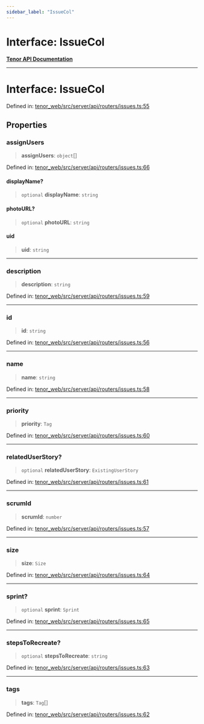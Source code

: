 ```yaml
---
sidebar_label: "IssueCol"
---
```


# Interface: IssueCol

[**Tenor API Documentation**](../../README.md)

***

# Interface: IssueCol

Defined in: [tenor\_web/src/server/api/routers/issues.ts:55](https://github.com/Apantli/Tenor/blob/551fcec623199ab0ac9668d926e7d67c9012d18e/tenor_web/src/server/api/routers/issues.ts#L55)

## Properties

### assignUsers

> **assignUsers**: `object`[]

Defined in: [tenor\_web/src/server/api/routers/issues.ts:66](https://github.com/Apantli/Tenor/blob/551fcec623199ab0ac9668d926e7d67c9012d18e/tenor_web/src/server/api/routers/issues.ts#L66)

#### displayName?

> `optional` **displayName**: `string`

#### photoURL?

> `optional` **photoURL**: `string`

#### uid

> **uid**: `string`

***

### description

> **description**: `string`

Defined in: [tenor\_web/src/server/api/routers/issues.ts:59](https://github.com/Apantli/Tenor/blob/551fcec623199ab0ac9668d926e7d67c9012d18e/tenor_web/src/server/api/routers/issues.ts#L59)

***

### id

> **id**: `string`

Defined in: [tenor\_web/src/server/api/routers/issues.ts:56](https://github.com/Apantli/Tenor/blob/551fcec623199ab0ac9668d926e7d67c9012d18e/tenor_web/src/server/api/routers/issues.ts#L56)

***

### name

> **name**: `string`

Defined in: [tenor\_web/src/server/api/routers/issues.ts:58](https://github.com/Apantli/Tenor/blob/551fcec623199ab0ac9668d926e7d67c9012d18e/tenor_web/src/server/api/routers/issues.ts#L58)

***

### priority

> **priority**: `Tag`

Defined in: [tenor\_web/src/server/api/routers/issues.ts:60](https://github.com/Apantli/Tenor/blob/551fcec623199ab0ac9668d926e7d67c9012d18e/tenor_web/src/server/api/routers/issues.ts#L60)

***

### relatedUserStory?

> `optional` **relatedUserStory**: `ExistingUserStory`

Defined in: [tenor\_web/src/server/api/routers/issues.ts:61](https://github.com/Apantli/Tenor/blob/551fcec623199ab0ac9668d926e7d67c9012d18e/tenor_web/src/server/api/routers/issues.ts#L61)

***

### scrumId

> **scrumId**: `number`

Defined in: [tenor\_web/src/server/api/routers/issues.ts:57](https://github.com/Apantli/Tenor/blob/551fcec623199ab0ac9668d926e7d67c9012d18e/tenor_web/src/server/api/routers/issues.ts#L57)

***

### size

> **size**: `Size`

Defined in: [tenor\_web/src/server/api/routers/issues.ts:64](https://github.com/Apantli/Tenor/blob/551fcec623199ab0ac9668d926e7d67c9012d18e/tenor_web/src/server/api/routers/issues.ts#L64)

***

### sprint?

> `optional` **sprint**: `Sprint`

Defined in: [tenor\_web/src/server/api/routers/issues.ts:65](https://github.com/Apantli/Tenor/blob/551fcec623199ab0ac9668d926e7d67c9012d18e/tenor_web/src/server/api/routers/issues.ts#L65)

***

### stepsToRecreate?

> `optional` **stepsToRecreate**: `string`

Defined in: [tenor\_web/src/server/api/routers/issues.ts:63](https://github.com/Apantli/Tenor/blob/551fcec623199ab0ac9668d926e7d67c9012d18e/tenor_web/src/server/api/routers/issues.ts#L63)

***

### tags

> **tags**: `Tag`[]

Defined in: [tenor\_web/src/server/api/routers/issues.ts:62](https://github.com/Apantli/Tenor/blob/551fcec623199ab0ac9668d926e7d67c9012d18e/tenor_web/src/server/api/routers/issues.ts#L62)
